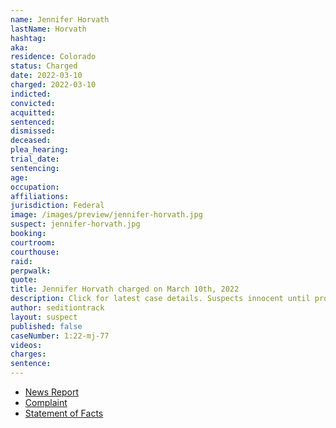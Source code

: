 ```yaml
---
name: Jennifer Horvath
lastName: Horvath
hashtag:
aka:
residence: Colorado
status: Charged
date: 2022-03-10
charged: 2022-03-10
indicted:
convicted:
acquitted:
sentenced:
dismissed:
deceased:
plea_hearing:
trial_date:
sentencing:
age:
occupation:
affiliations:
jurisdiction: Federal
image: /images/preview/jennifer-horvath.jpg
suspect: jennifer-horvath.jpg
booking:
courtroom:
courthouse:
raid:
perpwalk:
quote:
title: Jennifer Horvath charged on March 10th, 2022
description: Click for latest case details. Suspects innocent until proven guilty.
author: seditiontrack
layout: suspect
published: false
caseNumber: 1:22-mj-77
videos:
charges:
sentence:
---
```


- [News Report](https://denver.cbslocal.com/2022/05/03/jennifer-horvath-girlfriend-wes-croy-capitol-riot-january-6-2021-insurrection-charges/)
- [Complaint](https://www.justice.gov/usao-dc/case-multi-defendant/file/1499086/download)
- [Statement of Facts](https://www.justice.gov/usao-dc/case-multi-defendant/file/1499091/download)
